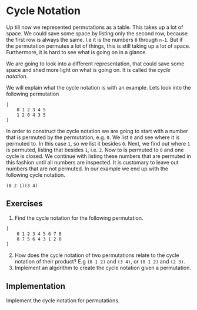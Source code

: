 # Cycle Notation

Up till now we represented permutations as a table. This takes up a lot of
space. We could save some space by listing only the second row, because the
first row is always the same. I.e it is the numbers `0` through `n-1`. But if
the permutation permutes a lot of things, this is still taking up a lot of
space. Furthermore, it is hard to see what is going on in a glance.

We are going to look into a different representation, that could save some space
and shed more light on what is going on. It is called the *cycle notation*.

We will explain what the cycle notation is with an example. Lets look into the
following permutation

```plain
[
    0 1 2 3 4 5
    1 2 0 4 3 5
]
```

In order to construct the cycle notation we are going to start with a number
that is permuted by the permutation, e.g. `0`. We list `0` and see where it is
permuted to. In this case `1`, so we list it besides `0`. Next, we find out where
`1` is permuted, listing that besides `1`, i.e. `2`. Now to is permuted to `0`
and one cycle is closed. We continue with listing these numbers that are
permuted in this fashion until all numbers are inspected. It is customary to
leave out numbers that are not permuted. In our example we end up with the
following cycle notation.

```plain
(0 2 1)(3 4)
```

## Exercises

1. Find the cycle notation for the following permutation.

```plain
[
    0 1 2 3 4 5 6 7 8
    8 7 5 6 4 3 1 2 0
]
```

2. How does the cycle notation of two permutations relate to the cycle notation
   of their product? E.g `(0 1 2)` and `(3 4)`, or `(0 1 2)` and `(2 3)`.
3. Implement an algorithm to create the cycle notation given a permutation.

## Implementation
Implement the cycle notation for permutations.
